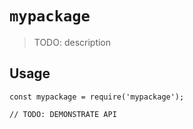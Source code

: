 # `mypackage`

> TODO: description

## Usage

```
const mypackage = require('mypackage');

// TODO: DEMONSTRATE API
```
